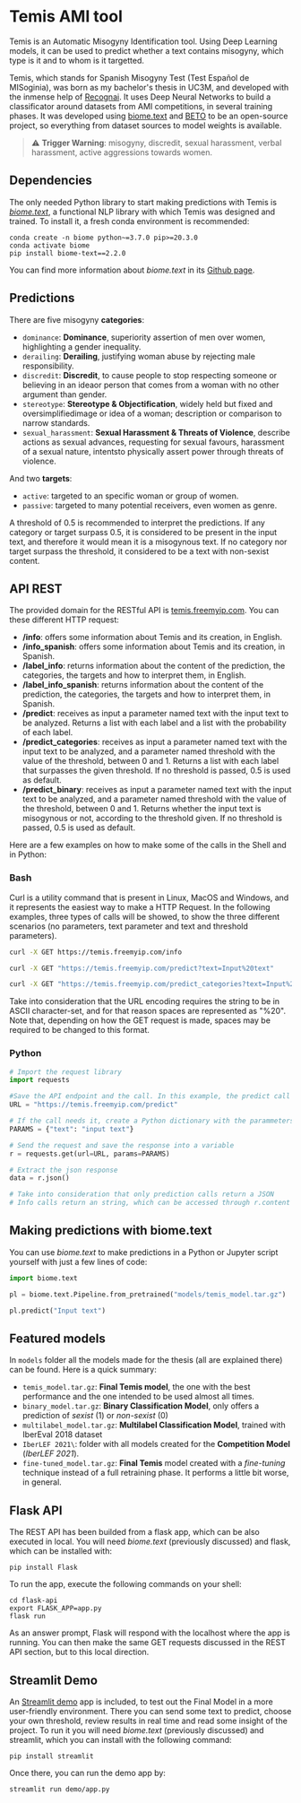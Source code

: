# Temis AMI tool

Temis is an Automatic Misogyny Identification tool. Using Deep Learning models, it can be used to predict whether a text contains misogyny, which type is it and to whom is it targetted. 

Temis, which stands for Spanish Misogyny Test (Test Español de MISoginia), was born as my bachelor's thesis in UC3M, and developed with the inmense help of [Recognai](https://www.recogn.ai). It uses Deep Neural Networks to build a classificator around datasets from AMI competitions, in several training phases. It was developed using [biome.text](https://www.recogn.ai/biome-text/) and [BETO](https://huggingface.co/dccuchile/bert-base-spanish-wwm-uncased) to be an open-source project, so everything from dataset sources to model weights is available.

> :warning: **Trigger Warning**: misogyny, discredit, sexual harassment, verbal harassment, active aggressions towards women.


## Dependencies
The only needed Python library to start making predictions with Temis is [*biome.text*](https://github.com/recognai/biome-text), a functional NLP library with which Temis was designed and trained. To install it, a fresh conda environment is recommended:

```shell script
conda create -n biome python~=3.7.0 pip>=20.3.0
conda activate biome
pip install biome-text==2.2.0
```

You can find more information about *biome.text* in its [Github page](https://github.com/recognai/biome-text).

## Predictions
There are five misogyny **categories**:
*   `dominance`: **Dominance**, superiority assertion of men over women, highlighting a gender inequality.
*   `derailing`: **Derailing**, justifying woman abuse by rejecting male responsibility.
*   `discredit`: **Discredit**, to cause people to stop respecting someone or believing in an ideaor person that comes from a woman with no other argument than gender.
*   `stereotype`: **Stereotype & Objectification**, widely  held  but  fixed  and  oversimplifiedimage or idea of a woman; description or comparison to narrow standards.
*   `sexual_harassment`: **Sexual Harassment & Threats of Violence**, describe  actions  as  sexual advances, requesting for sexual favours, harassment of a sexual nature, intentsto physically assert power through threats of violence.

And two **targets**:
*   `active`: targeted to an specific woman or group of women.
*   `passive`: targeted to many potential receivers, even women as genre.

A threshold of 0.5 is recommended to interpret the predictions. If any category or target surpass 0.5, it is considered to be present in the input text, and therefore it would mean it is a misogynous text. If no category nor target surpass the threshold, it considered to be a text with non-sexist content.

## API REST
The provided domain for the RESTful API is [temis.freemyip.com](temis.freemyip.com). You can these different HTTP request:

*   **/info**: offers some information about Temis and its creation, in English.
*   **/info_spanish**: offers some information about Temis and its creation, in Spanish.
*   **/label_info**: returns information about the content of the prediction, the categories, the targets and how to interpret them, in English.
*   **/label_info_spanish**: returns information about the content of the prediction, the categories, the targets and how to interpret them, in Spanish.
*   **/predict**: receives as input a parameter named text with the input text to be analyzed. Returns a list with each label and a list with the probability of each label.
*   **/predict_categories**: receives as input a parameter named text with the input text to be analyzed, and a parameter named threshold with the value of the threshold, between 0 and 1. Returns a list with each label that surpasses the given threshold. If no threshold is passed, 0.5 is used as default.
*   **/predict_binary**: receives as input a parameter named text with the input text to be analyzed, and a parameter named threshold with the value of the threshold, between 0 and 1. Returns whether the input text is misogynous or not, according to the threshold given. If no threshold is passed, 0.5 is used as default.

Here are a few examples on how to make some of the calls in the Shell and in Python:

### Bash
Curl is a utility command that is present in Linux, MacOS and Windows, and it represents the easiest way to make a HTTP Request. In the following examples, three types of calls will be showed, to show the three different scenarios (no parameters, text parameter and text and threshold parameters). 

```bash
curl -X GET https://temis.freemyip.com/info

curl -X GET "https://temis.freemyip.com/predict?text=Input%20text"

curl -X GET "https://temis.freemyip.com/predict_categories?text=Input%20text&threshold=0.7"
```

Take into consideration that the URL encoding requires the string to be in ASCII character-set, and for that reason spaces are represented as "%20". Note that, depending on how the GET request is made, spaces may be required to be changed to this format.

### Python

```python
# Import the request library
import requests

#Save the API endpoint and the call. In this example, the predict call is used
URL = "https://temis.freemyip.com/predict"

# If the call needs it, create a Python dictionary with the parammeters
PARAMS = {"text": "input text"}

# Send the request and save the response into a variable
r = requests.get(url=URL, params=PARAMS)

# Extract the json response
data = r.json()

# Take into consideration that only prediction calls return a JSON
# Info calls return an string, which can be accessed through r.content
```

## Making predictions with biome.text
You can use *biome.text* to make predictions in a Python or Jupyter script yourself with just a few lines of code:

```python 
import biome.text

pl = biome.text.Pipeline.from_pretrained("models/temis_model.tar.gz")

pl.predict("Input text")
```

## Featured models
In `models` folder all the models made for the thesis (all are explained there) can be found. Here is a quick summary:
*   `temis_model.tar.gz`: **Final Temis model**, the one with the best performance and the one intended to be used almost all times.
*   `binary_model.tar.gz`: **Binary Classification Model**, only offers a prediction of *sexist* (1) or *non-sexist* (0)
*   `multilabel_model.tar.gz`: **Multilabel Classification Model**, trained with IberEval 2018 dataset
*   `IberLEF 2021\`: folder with all models created for the **Competition Model** (*IberLEF 2021*).
*   `fine-tuned_model.tar.gz`: **Final Temis** model created with a *fine-tuning* technique instead of a full retraining phase. It performs a little bit worse, in general.

## Flask API
The REST API has been builded from a flask app, which can be also executed in local. You will need *biome.text* (previously discussed) and flask, which can be installed with:

```shell script
pip install Flask
```

To run the app, execute the following commands on your shell:
```shell script
cd flask-api
export FLASK_APP=app.py
flask run
```
As an answer prompt, Flask will respond with the localhost where the app is running. You can then make the same GET requests discussed in the REST API section, but to this local direction.

## Streamlit Demo 
An [Streamlit demo](https://github.com/streamlit/streamlit) app is included, to test out the Final Model in a more user-friendly environment. There you can send some text to predict, choose your own threshold, review results in real time and read some insight of the project. To run it you will need *biome.text* (previously discussed) and streamlit, which you can install with the following command:

```shell script
pip install streamlit
```

Once there, you can run the demo app by:
```shell script
streamlit run demo/app.py
```



